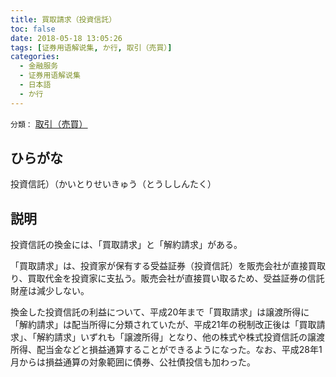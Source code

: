 ```yaml
---
title: 買取請求（投資信託）
toc: false
date: 2018-05-18 13:05:26
tags: [证券用语解说集, か行, 取引（売買）]
categories:
  - 金融服务
  - 证券用语解说集
  - 日本語
  - か行
---
```


`分類：` [取引（売買）](/tags/取引（売買）/)

## ひらがな

投資信託）（かいとりせいきゅう（とうししんたく）

## 説明

投資信託の換金には、「買取請求」と「解約請求」がある。

「買取請求」は、投資家が保有する受益証券（投資信託）を販売会社が直接買取り、買取代金を投資家に支払う。販売会社が直接買い取るため、受益証券の信託財産は減少しない。

換金した投資信託の利益について、平成20年まで「買取請求」は譲渡所得に「解約請求」は配当所得に分類されていたが、平成21年の税制改正後は「買取請求」、「解約請求」いずれも「譲渡所得」となり、他の株式や株式投資信託の譲渡所得、配当金などと損益通算することができるようになった。なお、平成28年1月からは損益通算の対象範囲に債券、公社債投信も加わった。
